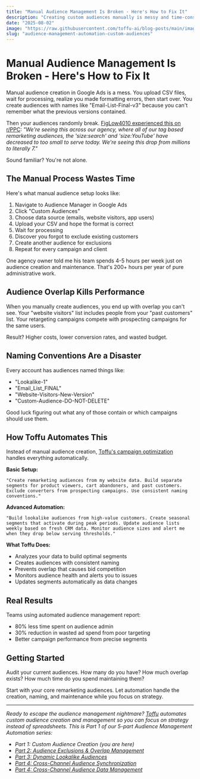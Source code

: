 ```yaml
---
title: "Manual Audience Management Is Broken - Here's How to Fix It"
description: "Creating custom audiences manually is messy and time-consuming. Here's how to automate the entire process and stop wasting time on audience admin."
date: "2025-08-02" 
image: "https://raw.githubusercontent.com/toffu-ai/blog-posts/main/images/audience-management-automation-hero.avif"
slug: "audience-management-automation-custom-audiences"
---
```


# Manual Audience Management Is Broken - Here's How to Fix It

Manual audience creation in Google Ads is a mess. You upload CSV files, wait for processing, realize you made formatting errors, then start over. You create audiences with names like "Email-List-Final-v3" because you can't remember what the previous versions contained.

Then your audiences randomly break. [FigLow4010 experienced this on r/PPC](https://reddit.com/r/PPC/comments/1l7josu/google_ads_youtube_and_search_audiences_dropped/): *"We're seeing this across our agency, where all of our tag based remarketing audiences, the 'size:search' and 'size:YouTube' have decreased to too small to serve today. We're seeing this drop from millions to literally 7."*

Sound familiar? You're not alone.

## The Manual Process Wastes Time

Here's what manual audience setup looks like:

1. Navigate to Audience Manager in Google Ads
2. Click "Custom Audiences" 
3. Choose data source (emails, website visitors, app users)
4. Upload your CSV and hope the format is correct
5. Wait for processing
6. Discover you forgot to exclude existing customers
7. Create another audience for exclusions
8. Repeat for every campaign and client

One agency owner told me his team spends 4-5 hours per week just on audience creation and maintenance. That's 200+ hours per year of pure administrative work.

## Audience Overlap Kills Performance

When you manually create audiences, you end up with overlap you can't see. Your "website visitors" list includes people from your "past customers" list. Your retargeting campaigns compete with prospecting campaigns for the same users.

Result? Higher costs, lower conversion rates, and wasted budget.

## Naming Conventions Are a Disaster

Every account has audiences named things like:
- "Lookalike-1"
- "Email_List_FINAL" 
- "Website-Visitors-New-Version"
- "Custom-Audience-DO-NOT-DELETE"

Good luck figuring out what any of those contain or which campaigns should use them.

## How Toffu Automates This

Instead of manual audience creation, [Toffu's campaign optimization](https://toffu.ai/academy/campaign-optimization) handles everything automatically.

**Basic Setup:**
```
"Create remarketing audiences from my website data. Build separate segments for product viewers, cart abandoners, and past customers. Exclude converters from prospecting campaigns. Use consistent naming conventions."
```

**Advanced Automation:**
```
"Build lookalike audiences from high-value customers. Create seasonal segments that activate during peak periods. Update audience lists weekly based on fresh CRM data. Monitor audience sizes and alert me when they drop below serving thresholds."
```

**What Toffu Does:**
- Analyzes your data to build optimal segments
- Creates audiences with consistent naming
- Prevents overlap that causes bid competition  
- Monitors audience health and alerts you to issues
- Updates segments automatically as data changes

## Real Results

Teams using automated audience management report:
- 80% less time spent on audience admin
- 30% reduction in wasted ad spend from poor targeting
- Better campaign performance from precise segments

## Getting Started

Audit your current audiences. How many do you have? How much overlap exists? How much time do you spend maintaining them?

Start with your core remarketing audiences. Let automation handle the creation, naming, and maintenance while you focus on strategy.

---

*Ready to escape the audience management nightmare? [Toffu](https://toffu.ai) automates custom audience creation and management so you can focus on strategy instead of spreadsheets.*
*This is Part 1 of our 5-part Audience Management Automation series:*
- *Part 1: Custom Audience Creation (you are here)*
- *[Part 2: Audience Exclusions & Overlap Management](https://toffu.ai/blog/audience-exclusions-overlap-management-automation)*
- *[Part 3: Dynamic Lookalike Audiences](https://toffu.ai/blog/dynamic-lookalike-audiences-automation)*
- *[Part 4: Cross-Channel Audience Synchronization](https://toffu.ai/blog/cross-channel-audience-synchronization-automation)*
- *[Part 4: Cross-Channel Audience Data Management](https://toffu.ai/blog/cross-channel-audience-synchronization-automation)*